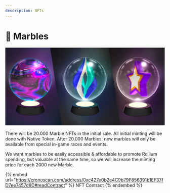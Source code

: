 ```yaml
---
description: NFTs
---
```


# 🔮 Marbles

![](../.gitbook/assets/iconxbanner.png)

There will be 20.000 Marble NFTs in the initial sale. All initial minting will be done with Native Token. After 20.000 Marbles, new marbles will only be available from special in-game races and events.

&#x20;We want marbles to be easily accessible & affordable to promote Rollium spending, but valuable at the same time, so we will increase the minting price for each 2000 new Marble.

{% embed url="https://cronoscan.com/address/0xc427e0b2e4C9b79F856391b1EF37fD7ee7457d8D#readContract" %}
NFT Contract
{% endembed %}

